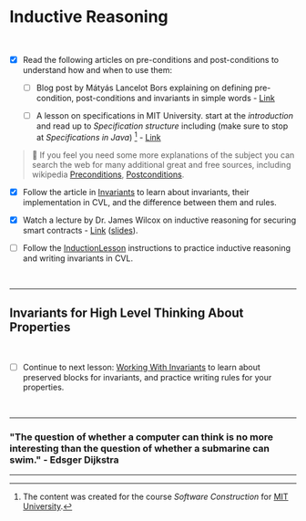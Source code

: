 # Inductive Reasoning

</br>

- [x] Read the following articles on pre-conditions and post-conditions to understand how and when to use them:

  - [ ] Blog post by Mátyás Lancelot Bors explaining on defining pre-condition, post-conditions and invariants in simple words - [Link](https://medium.com/@mlbors/preconditions-and-postconditions-5913fc0fcdaf)

  - [ ] A lesson on specifications in MIT University. start at the _introduction_ and read up to _Specification structure_ including (make sure to stop at _Specifications in Java_) [^1] - [Link](https://web.mit.edu/6.031/www/fa17/classes/06-specifications/)

> :memo: If you feel you need some more explanations of the subject you can search the web for many additional great and free sources, including wikipedia [Preconditions](https://en.wikipedia.org/wiki/Precondition), [Postconditions](https://en.wikipedia.org/wiki/Postcondition).

[^1]: The content was created for the course _Software Construction_ for [MIT University](https://web.mit.edu/).

- [x] Follow the article in [Invariants](Invariants) to learn about invariants, their implementation in CVL, and the difference between them and rules.

- [x] Watch a lecture by Dr. James Wilcox on inductive reasoning for securing smart contracts - [Link](https://youtu.be/30BspXZs7q8) ([slides](Induction.pdf)).

- [ ] Follow the [InductionLesson](InductionLesson) instructions to practice inductive reasoning and writing invariants in CVL.

</br>

---

## Invariants for High Level Thinking About Properties

</br>

- [ ] Continue to next lesson: [Working With Invariants](../08.Lesson_WorkingWithInvariants) to learn about preserved blocks for invariants, and practice writing rules for your properties.

</br>

---

### "The question of whether a computer can think is no more interesting than the question of whether a submarine can swim." - Edsger Dijkstra

---
